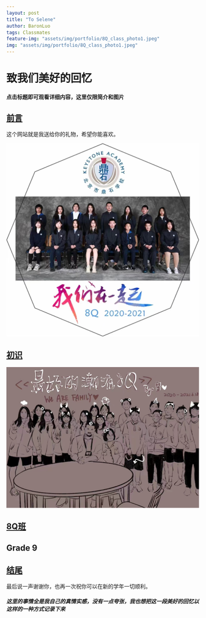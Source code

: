```yaml
---
layout: post
title: "To Selene"
author: BaronLuo
tags: Classmates
feature-img: "assets/img/portfolio/8Q_class_photo1.jpeg"
img: "assets/img/portfolio/8Q_class_photo1.jpeg"
---
```


# 致我们美好的回忆
#### **点击标题即可观看详细内容，这里仅限简介和图片**

## [前言](https://www.luobangyan.cn/portfolio/preface)
这个网站就是我送给你的礼物，希望你能喜欢。

![8Q_class_photo2](/assets/img/portfolio/8Q_class_photo2.jpeg)
## [初识](https://www.luobangyan.cn/portfolio/first-view)


![8Q_class_photo3](/assets/img/portfolio/8Q_class_photo3.jpeg)
## [8Q班](https://www.luobangyan.cn/portfolio/8Q)


## Grade 9

## [结尾](https://www.luobangyan.cn/portfolio/ending)
最后说一声谢谢你，也再一次祝你可以在新的学年一切顺利。

##### 这里的事情全是我自己的真情实感，没有一点夸张，我也想把这一段美好的回忆以这样的一种方式记录下来